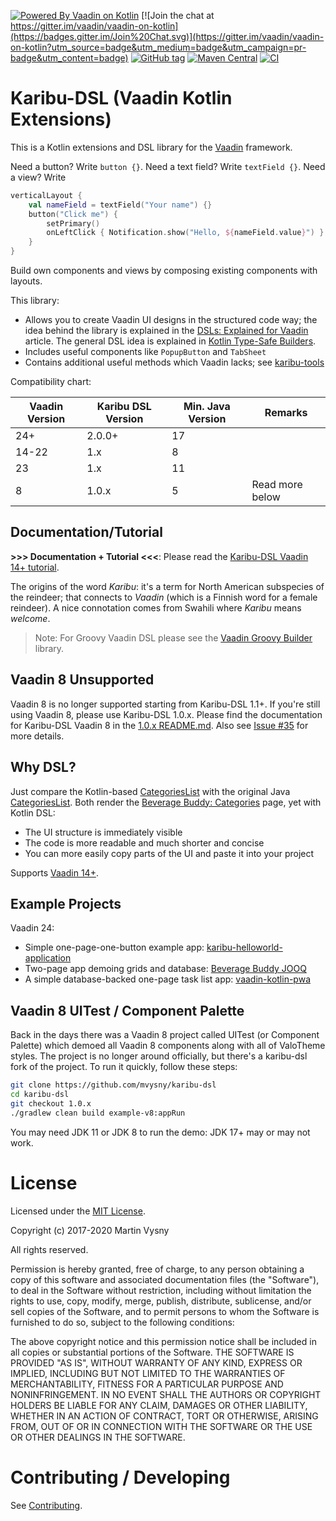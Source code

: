 [![Powered By Vaadin on Kotlin](http://vaadinonkotlin.eu/iconography/vok_badge.svg)](http://vaadinonkotlin.eu)
[![Join the chat at https://gitter.im/vaadin/vaadin-on-kotlin](https://badges.gitter.im/Join%20Chat.svg)](https://gitter.im/vaadin/vaadin-on-kotlin?utm_source=badge&utm_medium=badge&utm_campaign=pr-badge&utm_content=badge)
[![GitHub tag](https://img.shields.io/github/tag/mvysny/karibu-dsl.svg)](https://github.com/mvysny/karibu-dsl/tags)
[![Maven Central](https://maven-badges.herokuapp.com/maven-central/com.github.mvysny.karibudsl/karibu-dsl-v8/badge.svg)](https://maven-badges.herokuapp.com/maven-central/com.github.mvysny.karibudsl/karibu-dsl-v8)
[![CI](https://github.com/mvysny/karibu-dsl/actions/workflows/gradle.yml/badge.svg)](https://github.com/mvysny/karibu-dsl/actions/workflows/gradle.yml)

# Karibu-DSL (Vaadin Kotlin Extensions)

This is a Kotlin extensions and DSL library for the [Vaadin](https://www.vaadin.com) framework.

Need a button? Write `button {}`. Need a text field? Write `textField {}`.
Need a view? Write
```kotlin
verticalLayout {
    val nameField = textField("Your name") {}
    button("Click me") {
        setPrimary()
        onLeftClick { Notification.show("Hello, ${nameField.value}") }
    }
}
```
Build own components and views by composing existing components with layouts.

This library:

* Allows you to create Vaadin UI designs in the structured code way; the idea behind the library
  is explained in the [DSLs: Explained for Vaadin](https://www.vaadinonkotlin.eu//dsl_explained/) article.
  The general DSL idea is explained in [Kotlin Type-Safe Builders](https://kotlinlang.org/docs/reference/type-safe-builders.html).
* Includes useful components like `PopupButton` and `TabSheet`
* Contains additional useful methods which Vaadin lacks; see [karibu-tools](https://github.com/mvysny/karibu-tools)

Compatibility chart:

| Vaadin Version | Karibu DSL Version | Min. Java Version | Remarks         |
|----------------|--------------------|-------------------|-----------------|
| 24+            | 2.0.0+             | 17                |                 |
| 14-22          | 1.x                | 8                 |                 |
| 23             | 1.x                | 11                |                 |
| 8              | 1.0.x              | 5                 | Read more below |

## Documentation/Tutorial

**>>> Documentation + Tutorial <<<**: Please read the [Karibu-DSL Vaadin 14+ tutorial](karibu-dsl).

The origins of the word *Karibu*: it's a term for North American subspecies of the reindeer; that connects to
*Vaadin* (which is a Finnish word for a female reindeer). A nice connotation comes from Swahili where *Karibu*
means *welcome*.

> Note: For Groovy Vaadin DSL please see the [Vaadin Groovy Builder](https://github.com/mvysny/vaadin-groovy-builder) library.

## Vaadin 8 Unsupported

Vaadin 8 is no longer supported starting from Karibu-DSL 1.1+. If you're still
using Vaadin 8, please use Karibu-DSL 1.0.x. Please find the documentation for
Karibu-DSL Vaadin 8 in the [1.0.x README.md](https://github.com/mvysny/karibu-dsl/tree/1.0.x). Also see [Issue #35](https://github.com/mvysny/karibu-dsl/issues/35)
for more details.

## Why DSL?

Just compare the Kotlin-based [CategoriesList](example/src/main/kotlin/com/vaadin/starter/beveragebuddy/ui/categories/CategoriesList.kt)
with the original Java [CategoriesList](https://github.com/vaadin/beverage-starter-flow/blob/master/src/main/java/com/vaadin/starter/beveragebuddy/ui/views/categorieslist/CategoriesList.java).
Both render the [Beverage Buddy: Categories](https://v-herd.eu/beverage-buddy-vok/categories) page, yet with Kotlin DSL:

* The UI structure is immediately visible
* The code is more readable and much shorter and concise
* You can more easily copy parts of the UI and paste it into your project

Supports [Vaadin 14+](https://vaadin.com/).

## Example Projects

Vaadin 24:

* Simple one-page-one-button example app: [karibu-helloworld-application](https://github.com/mvysny/karibu-helloworld-application)
* Two-page app demoing grids and database: [Beverage Buddy JOOQ](https://github.com/mvysny/beverage-buddy-jooq)
* A simple database-backed one-page task list app: [vaadin-kotlin-pwa](https://github.com/mvysny/vaadin-kotlin-pwa)

## Vaadin 8 UITest / Component Palette

Back in the days there was a Vaadin 8 project called UITest (or Component Palette) which
demoed all Vaadin 8 components along with all of ValoTheme styles. The project
is no longer around officially, but there's a karibu-dsl fork of the project. To
run it quickly, follow these steps:

```bash
git clone https://github.com/mvysny/karibu-dsl
cd karibu-dsl
git checkout 1.0.x
./gradlew clean build example-v8:appRun
```

You may need JDK 11 or JDK 8 to run the demo: JDK 17+ may or may not work.

# License

Licensed under the [MIT License](https://opensource.org/licenses/MIT).

Copyright (c) 2017-2020 Martin Vysny

All rights reserved.

Permission is hereby granted, free  of charge, to any person obtaining
a  copy  of this  software  and  associated  documentation files  (the
"Software"), to  deal in  the Software without  restriction, including
without limitation  the rights to  use, copy, modify,  merge, publish,
distribute,  sublicense, and/or sell  copies of  the Software,  and to
permit persons to whom the Software  is furnished to do so, subject to
the following conditions:

The  above  copyright  notice  and  this permission  notice  shall  be
included in all copies or substantial portions of the Software.
THE  SOFTWARE IS  PROVIDED  "AS  IS", WITHOUT  WARRANTY  OF ANY  KIND,
EXPRESS OR  IMPLIED, INCLUDING  BUT NOT LIMITED  TO THE  WARRANTIES OF
MERCHANTABILITY,    FITNESS    FOR    A   PARTICULAR    PURPOSE    AND
NONINFRINGEMENT. IN NO EVENT SHALL THE AUTHORS OR COPYRIGHT HOLDERS BE
LIABLE FOR ANY CLAIM, DAMAGES OR OTHER LIABILITY, WHETHER IN AN ACTION
OF CONTRACT, TORT OR OTHERWISE,  ARISING FROM, OUT OF OR IN CONNECTION
WITH THE SOFTWARE OR THE USE OR OTHER DEALINGS IN THE SOFTWARE.

# Contributing / Developing

See [Contributing](CONTRIBUTING.md).
